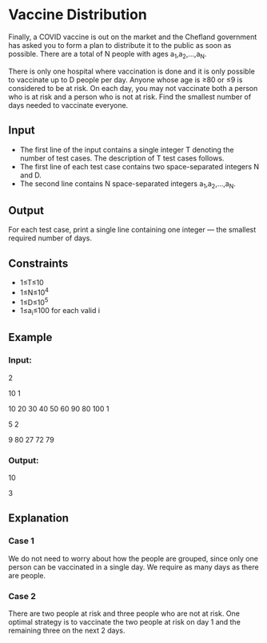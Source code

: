 # Vaccine Distribution

Finally, a COVID vaccine is out on the market and the Chefland government has asked 
you to form a plan to distribute it to the public as soon as possible. 
There are a total of N people with ages a<sub>1</sub>,a<sub>2</sub>,…,a<sub>N</sub>.

There is only one hospital where vaccination is done and it is only possible to vaccinate up to D people per day. 
Anyone whose age is ≥80 or ≤9 is considered to be at risk. 
On each day, you may not vaccinate both a person who is at risk and a person who is not at risk. 
Find the smallest number of days needed to vaccinate everyone.

## Input

- The first line of the input contains a single integer T denoting the number of test cases. 
The description of T test cases follows.
- The first line of each test case contains two space-separated integers N and D.
- The second line contains N space-separated integers a<sub>1</sub>,a<sub>2</sub>,…,a<sub>N</sub>.

## Output

For each test case, print a single line containing one integer ― the smallest required number of days.

## Constraints

- 1≤T≤10
- 1≤N≤10<sup>4</sup>
- 1≤D≤10<sup>5</sup>
- 1≤a<sub>i</sub>≤100 for each valid i

## Example

### Input:

2

10 1

10 20 30 40 50 60 90 80 100 1

5 2

9 80 27 72 79

### Output:

10

3

## Explanation

### Case 1

We do not need to worry about how the people are grouped, since only one person can be vaccinated in a single day. 
We require as many days as there are people.

### Case 2

There are two people at risk and three people who are not at risk. 
One optimal strategy is to vaccinate the two people at risk on day 1 and the remaining three on the next 2 days.
